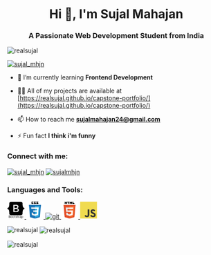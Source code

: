 <h1 align="center">Hi 👋, I'm Sujal Mahajan</h1>
<h3 align="center">A Passionate Web Development Student from India</h3>

<p align="left"> <img src="https://komarev.com/ghpvc/?username=realsujal&label=Profile%20views&color=0e75b6&style=flat" alt="realsujal" /> </p>

<p align="left"> <a href="https://twitter.com/sujal_mhjn" target="blank"><img src="https://img.shields.io/twitter/follow/sujal_mhjn?logo=twitter&style=for-the-badge" alt="sujal_mhjn" /></a> </p>

- 🌱 I’m currently learning **Frontend Development**

- 👨‍💻 All of my projects are available at [https://realsujal.github.io/capstone-portfolio/](https://realsujal.github.io/capstone-portfolio/)

- 📫 How to reach me **sujalmahajan24@gmail.com**

- ⚡ Fun fact **I think i'm funny**

<h3 align="left">Connect with me:</h3>
<p align="left">
<a href="https://twitter.com/sujal_mhjn" target="blank"><img align="center" src="https://raw.githubusercontent.com/rahuldkjain/github-profile-readme-generator/master/src/images/icons/Social/twitter.svg" alt="sujal_mhjn" height="30" width="40" /></a>
<a href="https://linkedin.com/in/sujalmhjn" target="blank"><img align="center" src="https://raw.githubusercontent.com/rahuldkjain/github-profile-readme-generator/master/src/images/icons/Social/linked-in-alt.svg" alt="sujalmhjn" height="30" width="40" /></a>
</p>

<h3 align="left">Languages and Tools:</h3>
<p align="left"> <a href="https://getbootstrap.com" target="_blank" rel="noreferrer"> <img src="https://raw.githubusercontent.com/devicons/devicon/master/icons/bootstrap/bootstrap-plain-wordmark.svg" alt="bootstrap" width="40" height="40"/> </a> <a href="https://www.w3schools.com/css/" target="_blank" rel="noreferrer"> <img src="https://raw.githubusercontent.com/devicons/devicon/master/icons/css3/css3-original-wordmark.svg" alt="css3" width="40" height="40"/> </a> <a href="https://git-scm.com/" target="_blank" rel="noreferrer"> <img src="https://www.vectorlogo.zone/logos/git-scm/git-scm-icon.svg" alt="git" width="40" height="40"/> </a> <a href="https://www.w3.org/html/" target="_blank" rel="noreferrer"> <img src="https://raw.githubusercontent.com/devicons/devicon/master/icons/html5/html5-original-wordmark.svg" alt="html5" width="40" height="40"/> </a> <a href="https://developer.mozilla.org/en-US/docs/Web/JavaScript" target="_blank" rel="noreferrer"> <img src="https://raw.githubusercontent.com/devicons/devicon/master/icons/javascript/javascript-original.svg" alt="javascript" width="40" height="40"/> </a> </p>

<p><img align="left" src="https://github-readme-stats.vercel.app/api/top-langs?username=realsujal&show_icons=true&locale=en&layout=compact" alt="realsujal" /></p>

<p>&nbsp;<img align="center" src="https://github-readme-stats.vercel.app/api?username=realsujal&show_icons=true&locale=en" alt="realsujal" /></p>

<p><img align="center" src="https://github-readme-streak-stats.herokuapp.com/?user=realsujal&" alt="realsujal" /></p>
